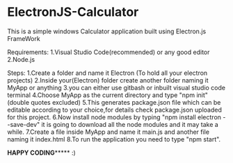 # ElectronJS-Calculator
This is a simple windows Calculator application built using Electron.js FrameWork

Requirements:
1.Visual Studio Code(recommended) or any good editor
2.Node.js

Steps:
1.Create a folder and name it Electron (To hold all your electron projects)
2.Inside your(Electron) folder create another folder naming it MyApp or anything
3.you can either use gitbash or inbuilt visual studio code terminal
4.Choose MyApp as the current directory and type "npm init"(double quotes excluded)
5.This generates package.json file which can be editable according to your choice,for details check package.json uploaded for this project.
6.Now install node modules by typing "npm install electron --save-dev" it is going to download all the node modules and it may take a while.
7.Create a file inside MyApp and name it main.js and another file naming it index.html
8.To run the application you need to type "npm start".

******HAPPY CODING***********  :)
